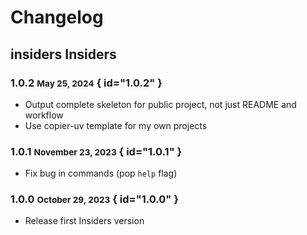 # Changelog

## insiders Insiders

### 1.0.2 <small>May 25, 2024</small> { id="1.0.2" }

- Output complete skeleton for public project, not just README and workflow
- Use copier-uv template for my own projects

### 1.0.1 <small>November 23, 2023</small> { id="1.0.1" }

- Fix bug in commands (pop `help` flag)

### 1.0.0 <small>October 29, 2023</small> { id="1.0.0" }

- Release first Insiders version

